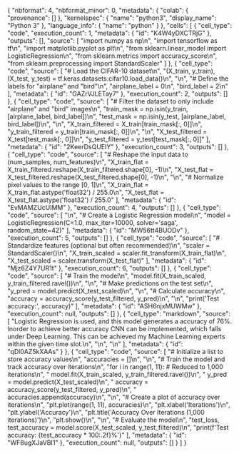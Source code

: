 
{
  "nbformat": 4,
  "nbformat_minor": 0,
  "metadata": {
    "colab": {
      "provenance": []
    },
    "kernelspec": {
      "name": "python3",
      "display_name": "Python 3"
    },
    "language_info": {
      "name": "python"
    }
  },
  "cells": [
    {
      "cell_type": "code",
      "execution_count": 1,
      "metadata": {
        "id": "K4W4yDXCTRjG"
      },
      "outputs": [],
      "source": [
        "import numpy as np\n",
        "import tensorflow as tf\n",
        "import matplotlib.pyplot as plt\n",
        "from sklearn.linear_model import LogisticRegression\n",
        "from sklearn.metrics import accuracy_score\n",
        "from sklearn.preprocessing import StandardScaler"
      ]
    },
    {
      "cell_type": "code",
      "source": [
        "# Load the CIFAR-10 dataset\n",
        "(X_train, y_train), (X_test, y_test) = tf.keras.datasets.cifar10.load_data()\n",
        "\n",
        "# Define the labels for \"airplane\" and \"bird\"\n",
        "airplane_label = 0\n",
        "bird_label = 2\n"
      ],
      "metadata": {
        "id": "GAZrVJLETay7"
      },
      "execution_count": 2,
      "outputs": []
    },
    {
      "cell_type": "code",
      "source": [
        "# Filter the dataset to only include \"airplane\" and \"bird\" images\n",
        "train_mask = np.isin(y_train, [airplane_label, bird_label])\n",
        "test_mask = np.isin(y_test, [airplane_label, bird_label])\n",
        "\n",
        "X_train_filtered = X_train[train_mask[:, 0]]\n",
        "y_train_filtered = y_train[train_mask[:, 0]]\n",
        "\n",
        "X_test_filtered = X_test[test_mask[:, 0]]\n",
        "y_test_filtered = y_test[test_mask[:, 0]]"
      ],
      "metadata": {
        "id": "2KeerDsQUEIY"
      },
      "execution_count": 3,
      "outputs": []
    },
    {
      "cell_type": "code",
      "source": [
        "# Reshape the input data to (num_samples, num_features)\n",
        "X_train_flat = X_train_filtered.reshape(X_train_filtered.shape[0], -1)\n",
        "X_test_flat = X_test_filtered.reshape(X_test_filtered.shape[0], -1)\n",
        "\n",
        "# Normalize pixel values to the range [0, 1]\n",
        "X_train_flat = X_train_flat.astype('float32') / 255.0\n",
        "X_test_flat = X_test_flat.astype('float32') / 255.0"
      ],
      "metadata": {
        "id": "EvMAMZUcUIMM"
      },
      "execution_count": 4,
      "outputs": []
    },
    {
      "cell_type": "code",
      "source": [
        "\n",
        "# Create a Logistic Regression model\n",
        "model = LogisticRegression(C=1.0, max_iter=10000, solver='saga', random_state=42)"
      ],
      "metadata": {
        "id": "MW56tt4BUODv"
      },
      "execution_count": 5,
      "outputs": []
    },
    {
      "cell_type": "code",
      "source": [
        "# Standardize features (optional but often recommended)\n",
        "scaler = StandardScaler()\n",
        "X_train_scaled = scaler.fit_transform(X_train_flat)\n",
        "X_test_scaled = scaler.transform(X_test_flat)"
      ],
      "metadata": {
        "id": "Mjz6Z4Y7UR1t"
      },
      "execution_count": 6,
      "outputs": []
    },
    {
      "cell_type": "code",
      "source": [
        "# Train the model\n",
        "model.fit(X_train_scaled, y_train_filtered.ravel())\n",
        "\n",
        "# Make predictions on the test set\n",
        "y_pred = model.predict(X_test_scaled)\n",
        "\n",
        "# Calculate accuracy\n",
        "accuracy = accuracy_score(y_test_filtered, y_pred)\n",
        "\n",
        "print('Test accuracy:', accuracy)"
      ],
      "metadata": {
        "id": "ASH6njxMUWMw"
      },
      "execution_count": null,
      "outputs": []
    },
    {
      "cell_type": "markdown",
      "source": [
        "Logistic Regression is used, and this model generates a accuracy of 76%. Inorder to achieve better accuracy CNN can be implemented, which falls under Deep Learning. This can be achieved my Machine Learning experts within the given time slot.\n",
        "\n",
        "\n"
      ],
      "metadata": {
        "id": "qDl0AZ5kXAAs"
      }
    },
    {
      "cell_type": "code",
      "source": [
        "# Initialize a list to store accuracy values\n",
        "accuracies = []\n",
        "\n",
        "# Train the model and track accuracy over iterations\n",
        "for i in range(1, 11):  # Reduced to 1,000 iterations\n",
        "    model.fit(X_train_scaled, y_train_filtered.ravel())\n",
        "    y_pred = model.predict(X_test_scaled)\n",
        "    accuracy = accuracy_score(y_test_filtered, y_pred)\n",
        "    accuracies.append(accuracy)\n",
        "\n",
        "# Create a plot of accuracy over iterations\n",
        "plt.plot(range(1, 11), accuracies)\n",
        "plt.xlabel('Iterations')\n",
        "plt.ylabel('Accuracy')\n",
        "plt.title('Accuracy Over Iterations (1,000 iterations)')\n",
        "plt.show()\n",
        "\n",
        "# Evaluate the model\n",
        "test_loss, test_accuracy = model.score(X_test_scaled, y_test_filtered)\n",
        "print(f'Test accuracy: {test_accuracy * 100:.2f}%')"
      ],
      "metadata": {
        "id": "WF8ugXJaVBI1"
      },
      "execution_count": null,
      "outputs": []
    }
  ]
}
